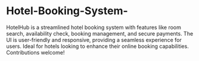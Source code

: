 # Hotel-Booking-System-
HotelHub is a streamlined hotel booking system with features like room search, availability check, booking management, and secure payments. The UI is user-friendly and responsive, providing a seamless experience for users. Ideal for hotels looking to enhance their online booking capabilities. Contributions welcome!

